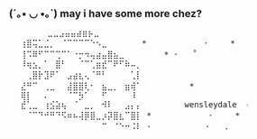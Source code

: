 <h1 align="center" style="font-size: 18px">(´｡• ◡ •｡`) may i have some more chez?</h1>
<pre>
              ⠀⠀⠀⣀⣀⣠⣤⣤⣴⣶⡦⣀⠀⠀⠀⠀⠀⠀⠀⠀⠀
            ⢰⣿⢭⣁⣈⡀⠀⠈⠉⠉⠉⠉⠑⠢⣀⠀⠀⠀⠀⠀⠀*     　　  　·  　 *  　  　　 ·　 .  　     　. · 　   　　  　　 . 　　 ✦ 
            ⢸⠩⠿⠋⠉⠉⢉⠉⠁⠐⡒⠲⢤⣴⣤⣿⣦⣀⠀⠀⠀   　* ·   ˚
            ⠸⢶⣢⡀⠁⠀⣿⠃⠀⠀⠈⠉⢁⣶⣞⠉⠟⠋⠷⠤⡀
            ⠀⢀⣿⡗⣹⠟⠁⠀⣠⣴⣆⢄⠈⠛⠃⠀⠀⠀⠀⢁⡇                                                                  　·
            ⣜⠛⠉⠀⢀⣀⠀⠀⣼⣿⣿⢇⠂⠀⣦⣀⡀⠀⣶⢾⠁          * 　　　  　   ⊹  .  *   　　　 · 　 *  　   + 　
            ⢿⡇⠀⠀⠄⠀⠀⠀⠈⠉⡳⠁⠀⠀⠋⠀⠀⠀⠀⠸⠀
            ⣞⢁⣀⠀⢰⣪⣵⢦⠀⠈⠀⣀⡀⠀⠺⠇⠀⠀⣠⡄⡄         wensleydale  cheese
            ⠀⠈⠉⠙⠚⠛⠙⠫⠶⠦⢼⡿⣿⣀⡰⡽⣿⣆⠉⣿⡇ *     　　  　·  　 *  　  　　 ·　 . 　　 ✦  　     　. · 　   　　  　　 . *
            ⠀⠀⠀⠀⠀⠀⠀⠀⠀⠀⠀⠀⠀⠀⠉⠀⠈⠑⠒⠨⠇ ·   　 　    ·   . 　　　 ·   ✫
</pre>
